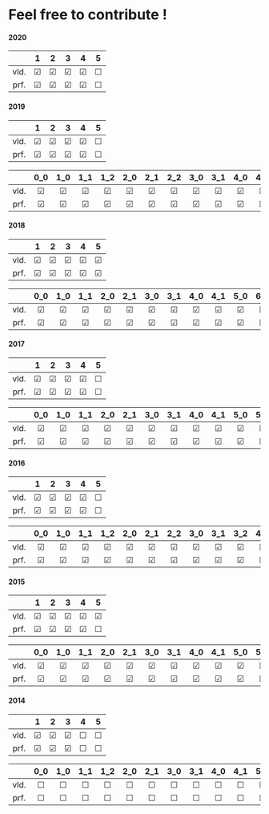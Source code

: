 # Feel free to contribute !

#### 2020
|       |    1  |    2  |    3  |    4  |    5  |
| :---: | :---: | :---: | :---: | :---: | :---: |
|vld.   |&#9745;|&#9745;|&#9745;|&#9745;|&#9744;|
|prf.   |&#9745;|&#9745;|&#9745;|&#9745;|&#9744;|

#### 2019
|       |    1  |    2  |    3  |    4  |    5  |
| :---: | :---: | :---: | :---: | :---: | :---: |
|vld.   |&#9745;|&#9745;|&#9745;|&#9745;|&#9744;|
|prf.   |&#9745;|&#9745;|&#9745;|&#9745;|&#9744;|

|       |   0_0 |    1_0|    1_1|    1_2|    2_0|    2_1|    2_2|    3_0|    3_1|    4_0|    4_1|    5_0|    6_0|    7_0|    8_0|
| :---: | :---: | :---: | :---: | :---: | :---: | :---: | :---: | :---: | :---: | :---: | :---: | :---: | :---: | :---: | :---: |
|vld.   |&#9745;|&#9745;|&#9745;|&#9745;|&#9745;|&#9745;|&#9745;|&#9745;|&#9745;|&#9745;|&#9745;|&#9745;|&#9745;|&#9745;|&#9744;|
|prf.   |&#9745;|&#9745;|&#9745;|&#9745;|&#9745;|&#9745;|&#9745;|&#9745;|&#9745;|&#9745;|&#9745;|&#9744;|&#9745;|&#9745;|&#9744;|

#### 2018
|       |    1  |    2  |    3  |    4  |    5  |
| :---: | :---: | :---: | :---: | :---: | :---: |
|vld.   |&#9745;|&#9745;|&#9745;|&#9745;|&#9745;|
|prf.   |&#9745;|&#9745;|&#9745;|&#9745;|&#9745;|

|       |   0_0 |    1_0|    1_1|    2_0|    2_1|    3_0|    3_1|    4_0|    4_1|    5_0|    6_0|    7_0|    8_0|
| :---: | :---: | :---: | :---: | :---: | :---: | :---: | :---: | :---: | :---: | :---: | :---: | :---: | :---: |
|vld.   |&#9745;|&#9745;|&#9745;|&#9745;|&#9745;|&#9745;|&#9745;|&#9745;|&#9745;|&#9745;|&#9745;|&#9745;|&#9744;|
|prf.   |&#9745;|&#9745;|&#9745;|&#9745;|&#9745;|&#9745;|&#9745;|&#9745;|&#9745;|&#9745;|&#9745;|&#9745;|&#9744;|

#### 2017
|       |    1  |    2  |    3  |    4  |    5  |
| :---: | :---: | :---: | :---: | :---: | :---: |
|vld.   |&#9745;|&#9745;|&#9745;|&#9745;|&#9744;|
|prf.   |&#9745;|&#9745;|&#9745;|&#9745;|&#9744;|

|       |   0_0 |    1_0|    1_1|    2_0|    2_1|    3_0|    3_1|    4_0|    4_1|    5_0|    5_1|    6_0|    6_1|    7_0|    8_0|
| :---: | :---: | :---: | :---: | :---: | :---: | :---: | :---: | :---: | :---: | :---: | :---: | :---: | :---: | :---: | :---: |
|vld.   |&#9745;|&#9745;|&#9745;|&#9745;|&#9745;|&#9745;|&#9745;|&#9745;|&#9745;|&#9745;|&#9745;|&#9745;|&#9745;|&#9744;|&#9744;|
|prf.   |&#9745;|&#9745;|&#9745;|&#9745;|&#9745;|&#9745;|&#9745;|&#9745;|&#9745;|&#9745;|&#9745;|&#9745;|&#9745;|&#9744;|&#9744;|

#### 2016
|       |    1  |    2  |    3  |    4  |    5  |
| :---: | :---: | :---: | :---: | :---: | :---: |
|vld.   |&#9745;|&#9745;|&#9745;|&#9745;|&#9744;|
|prf.   |&#9745;|&#9745;|&#9745;|&#9745;|&#9744;|

|       |   0_0 |    1_0|    1_1|    1_2|    2_0|    2_1|    2_2|    3_0|    3_1|    3_2|    4_0|    4_1|    5_0|    5_1|    6_0|    6_1|    7_0|    8_0|
| :---: | :---: | :---: | :---: | :---: | :---: | :---: | :---: | :---: | :---: | :---: | :---: | :---: | :---: | :---: | :---: | :---: | :---: | :---: |
|vld.   |&#9745;|&#9745;|&#9745;|&#9745;|&#9745;|&#9745;|&#9745;|&#9745;|&#9745;|&#9745;|&#9745;|&#9745;|&#9745;|&#9745;|&#9745;|&#9745;|&#9744;|&#9744;|
|prf.   |&#9745;|&#9745;|&#9745;|&#9745;|&#9745;|&#9745;|&#9745;|&#9745;|&#9745;|&#9745;|&#9745;|&#9745;|&#9745;|&#9745;|&#9745;|&#9745;|&#9744;|&#9744;|

#### 2015
|       |    1  |    2  |    3  |    4  |    5  |
| :---: | :---: | :---: | :---: | :---: | :---: |
|vld.   |&#9745;|&#9745;|&#9745;|&#9745;|&#9745;|
|prf.   |&#9745;|&#9745;|&#9745;|&#9745;|&#9744;|

|       |   0_0 |    1_0|    1_1|    2_0|    2_1|    3_0|    3_1|    4_0|    4_1|    5_0|    5_1|    6_0|    6_1|    7_0|
| :---: | :---: | :---: | :---: | :---: | :---: | :---: | :---: | :---: | :---: | :---: | :---: | :---: | :---: | :---: |
|vld.   |&#9745;|&#9745;|&#9745;|&#9745;|&#9745;|&#9745;|&#9745;|&#9745;|&#9745;|&#9745;|&#9745;|&#9745;|&#9745;|&#9744;|
|prf.   |&#9745;|&#9745;|&#9745;|&#9745;|&#9745;|&#9745;|&#9745;|&#9745;|&#9745;|&#9745;|&#9745;|&#9745;|&#9745;|&#9744;|

#### 2014
|       |    1  |    2  |    3  |    4  |    5  |
| :---: | :---: | :---: | :---: | :---: | :---: |
|vld.   |&#9745;|&#9745;|&#9745;|&#9744;|&#9744;|
|prf.   |&#9745;|&#9745;|&#9745;|&#9744;|&#9744;|

|       |   0_0 |    1_0|    1_1|    1_2|    2_0|    2_1|    3_0|    3_1|    4_0|    4_1|    5_0|    5_1|    6_0|    6_1|    7_0|    7_1|    8_0|
| :---: | :---: | :---: | :---: | :---: | :---: | :---: | :---: | :---: | :---: | :---: | :---: | :---: | :---: | :---: | :---: | :---: | :---: |
|vld.   |&#9744;|&#9744;|&#9744;|&#9744;|&#9744;|&#9744;|&#9744;|&#9744;|&#9744;|&#9744;|&#9744;|&#9744;|&#9744;|&#9744;|&#9744;|&#9744;|&#9744;|
|prf.   |&#9744;|&#9744;|&#9744;|&#9744;|&#9744;|&#9744;|&#9744;|&#9744;|&#9744;|&#9744;|&#9744;|&#9744;|&#9744;|&#9744;|&#9744;|&#9744;|&#9744;|
